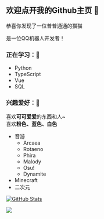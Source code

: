 ## 欢迎点开我的Github主页 👋 

恭喜你发现了一位普普通通的猫猫

是一位QQ机器人开发者！

### 正在学习：📕
- Python
- TypeScript
- Vue
- SQL

### 兴趣爱好：🎵
喜欢**可可爱爱**的东西和人~<br>
喜欢**粉色、蓝色、白色**
- 音游
  - Arcaea
  - Rotaeno
  - Phira
  - Malody
  - Osu!
  - Dynamite
- Minecraft
- 二次元

[![GitHub Stats](https://github-readme-stats.vercel.app/api?username=RaTaiHok&show_icons=true)](#)

<img align="center" src="https://github-readme-stats.vercel.app/api/wakatime?username=RTHsama&layout=compact&theme=dracula&hide_border=true">
